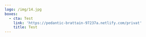 ```yaml
---
logo: /img/14.jpg
boxes:
  - cta: Test
    link: 'https://pedantic-brattain-97237a.netlify.com/privat'
    title: Test
---
```


